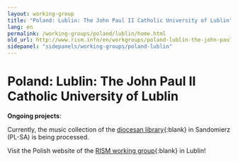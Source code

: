 ```yaml
---
layout: working-group
title: "Poland: Lublin: The John Paul II Catholic University of Lublin"
lang: en
permalink: /working-groups/poland/lublin/home.html
old_url: http://www.rism.info/en/workgroups/poland-lublin-the-john-paul-ii-catholic-university-of-lublin/home.html
sidepanel: "sidepanels/working-groups/poland-lublin"
---
```


# Poland: Lublin: The John Paul II Catholic University of Lublin

**Ongoing projects**:

Currently, the music collection of the [diocesan library](http://www.bdsandomierz.pl/){:blank} in Sandomierz (PL-SA) is being processed.

Visit the Polish website of the [RISM working group](http://www.kul.pl/rism){:blank} in Lublin!
